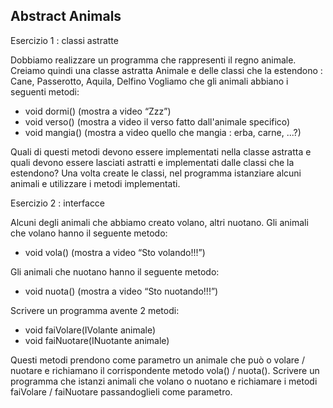 ## Abstract Animals

Esercizio 1 : classi astratte

Dobbiamo realizzare un programma che rappresenti il regno animale.
Creiamo quindi una classe astratta Animale e delle classi che la estendono : Cane, Passerotto, Aquila, Delfino
Vogliamo che gli animali abbiano i seguenti metodi:
- void dormi() (mostra a video “Zzz”)
- void verso() (mostra a video il verso fatto dall'animale specifico)
- void mangia() (mostra a video quello che mangia : erba, carne, ...?)

Quali di questi metodi devono essere implementati nella classe astratta e quali devono essere lasciati astratti e implementati dalle classi che la estendono?
Una volta create le classi, nel programma istanziare alcuni animali e utilizzare i metodi implementati.

Esercizio 2 : interfacce

Alcuni degli animali che abbiamo creato volano, altri nuotano.
Gli animali che volano hanno il seguente metodo:
- void vola() (mostra a video “Sto volando!!!”)

Gli animali che nuotano hanno il seguente metodo:
- void nuota() (mostra a video “Sto nuotando!!!”)

Scrivere un programma avente 2 metodi:
- void faiVolare(IVolante animale)
- void faiNuotare(INuotante animale)

Questi metodi prendono come parametro un animale che può o volare / nuotare e richiamano il corrispondente metodo vola() / nuota().
Scrivere un programma che istanzi animali che volano o nuotano e richiamare i metodi faiVolare / faiNuotare passandoglieli come parametro.
